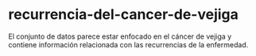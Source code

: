 # recurrencia-del-cancer-de-vejiga
El conjunto de datos  parece estar enfocado en el cáncer de vejiga y contiene información relacionada con las recurrencias de la enfermedad. 
